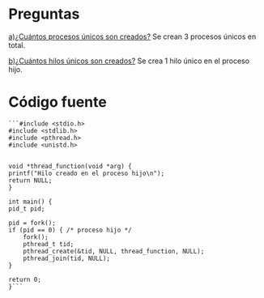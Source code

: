 # Preguntas
<u>a)¿Cuántos procesos únicos son creados?</u>
    Se crean 3 procesos únicos en total.

<u>b)¿Cuántos hilos únicos son creados?</u>
    Se crea 1 hilo único en el proceso hijo.

# Código fuente
    ```#include <stdio.h>
    #include <stdlib.h>
    #include <pthread.h>
    #include <unistd.h>


    void *thread_function(void *arg) {
    printf("Hilo creado en el proceso hijo\n");
    return NULL;
    }

    int main() {
    pid_t pid;

    pid = fork();
    if (pid == 0) { /* proceso hijo */
        fork();
        pthread_t tid;
        pthread_create(&tid, NULL, thread_function, NULL);
        pthread_join(tid, NULL);
    }

    return 0;
    }```
